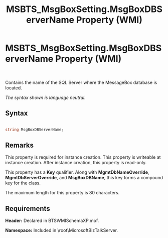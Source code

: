 ﻿---
title: MSBTS_MsgBoxSetting.MsgBoxDBServerName Property (WMI)
TOCTitle: MSBTS_MsgBoxSetting.MsgBoxDBServerName Property (WMI)
ms:assetid: 8573cbc4-a5dc-4ec8-87fa-37b35034d6f1
ms:mtpsurl: https://msdn.microsoft.com/library/Aa561176(v=BTS.80)
ms:contentKeyID: 51529412
ms.date: 08/30/2017
mtps_version: v=BTS.80
---

# MSBTS\_MsgBoxSetting.MsgBoxDBServerName Property (WMI)

 

Contains the name of the SQL Server where the MessageBox database is located.

*The syntax shown is language neutral.*

## Syntax

```C#
  
string MsgBoxDBServerName;  
```

## Remarks

This property is required for instance creation. This property is writeable at instance creation. After instance creation, this property is read-only.

This property has a **Key** qualifier. Along with **MgmtDbNameOverride**, **MgmtDbServerOverride**, and **MsgBoxDBName**, this key forms a compound key for the class.

The maximum length for this property is 80 characters.

## Requirements

**Header:** Declared in BTSWMISchemaXP.mof.

**Namespace:** Included in \\root\\MicrosoftBizTalkServer.

